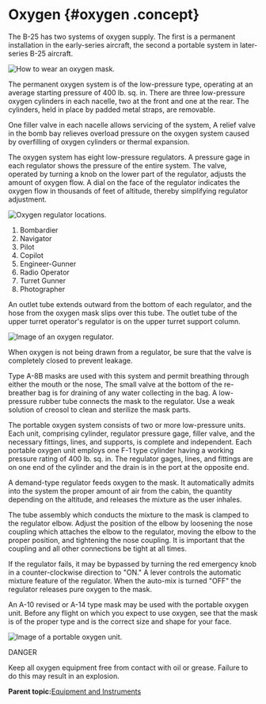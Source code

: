 # Oxygen {#oxygen .concept}

The B-25 has two systems of oxygen supply. The first is a permanent installation in the early-series aircraft, the second a portable system in later-series B-25 aircraft.

![How to wear an oxygen mask.](../images/oxygen_mask.png "Oxygen mask")

The permanent oxygen system is of the low-pressure type, operating at an average starting pressure of 400 lb. sq. in. There are three low-pressure oxygen cylinders in each nacelle, two at the front and one at the rear. The cylinders, held in place by padded metal straps, are removable.

One filler valve in each nacelle allows servicing of the system, A relief valve in the bomb bay relieves overload pressure on the oxygen system caused by overfilling of oxygen cylinders or thermal expansion.

The oxygen system has eight low-pressure regulators. A pressure gage in each regulator shows the pressure of the entire system. The valve, operated by turning a knob on the lower part of the regulator, adjusts the amount of oxygen flow. A dial on the face of the regulator indicates the oxygen flow in thousands of feet of altitude, thereby simplifying regulator adjustment.

![Oxygen regulator locations.](../images/oxygen_regulator_location.png "Oxygen Regulators")

1.  Bombardier
2.  Navigator
3.  Pilot
4.  Copilot
5.  Engineer-Gunner
6.  Radio Operator
7.  Turret Gunner
8.  Photographer

An outlet tube extends outward from the bottom of each regulator, and the hose from the oxygen mask slips over this tube. The outlet tube of the upper turret operator's regulator is on the upper turret support column.

![Image of an oxygen regulator.](../images/oxygen_regulator.png "Oxygen regulator")

When oxygen is not being drawn from a regulator, be sure that the valve is completely closed to prevent leakage.

Type A-8B masks are used with this system and permit breathing through either the mouth or the nose, The small valve at the bottom of the re-breather bag is for draining of any water collecting in the bag. A low-pressure rubber tube connects the mask to the regulator. Use a weak solution of creosol to clean and sterilize the mask parts.

The portable oxygen system consists of two or more low-pressure units. Each unit, comprising cylinder, regulator pressure gage, filler valve, and the necessary fittings, lines, and supports, is complete and independent. Each portable oxygen unit employs one F-1 type cylinder having a working pressure rating of 400 lb. sq. in. The regulator gages, lines, and fittings are on one end of the cylinder and the drain is in the port at the opposite end.

A demand-type regulator feeds oxygen to the mask. It automatically admits into the system the proper amount of air from the cabin, the quantity depending on the altitude, and releases the mixture as the user inhales.

The tube assembly which conducts the mixture to the mask is clamped to the regulator elbow. Adjust the position of the elbow by loosening the nose coupling which attaches the elbow to the regulator, moving the elbow to the proper position, and tightening the nose coupling. It is important that the coupling and all other connections be tight at all times.

If the regulator fails, it may be bypassed by turning the red emergency knob in a counter-clockwise direction to "ON." A lever controls the automatic mixture feature of the regulator. When the auto-mix is turned "OFF" the regulator releases pure oxygen to the mask.

An A-10 revised or A-14 type mask may be used with the portable oxygen unit. Before any flight on which you expect to use oxygen, see that the mask is of the proper type and is the correct size and shape for your face.

![Image of a portable oxygen unit.](../images/oxygen_portable_unit.png "Portable oxygen unit")

DANGER

Keep all oxygen equipment free from contact with oil or grease. Failure to do this may result in an explosion.

**Parent topic:**[Equipment and Instruments](../topics/equipment_and_instruments.md)

